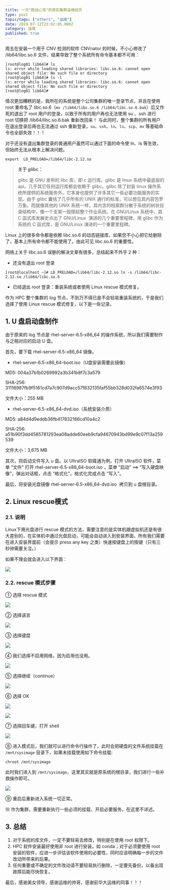 ```yaml
---
title: 一次"胆战心惊"的真实集群运维经历
type: post
topic/tags: ["others", "运维"]
date: 2019-07-12T23:02:05.000Z
category: 运维
published: true
---
```


周五在安装一个用于 CNV 检测的软件 CNVnator 的时候，不小心修改了 /lib64/libc.so.6 文件，结果导致了整个系统所有命令基本都不可用：
```
[root@log01 lib64]# ls
ls: error while loading shared libraries: libc.so.6: cannot open shared object file: No such file or directory
[root@log01 lib64]# ls -l
ls: error while loading shared libraries: libc.so.6: cannot open shared object file: No such file or directory
[root@log01 lib64]#
```

情况更加糟糕的是，我所在的系统是整个公司集群的唯一登录节点，并且在使用 root 重命名了 libc.so.6（`mv /lib64/libc.so.6 /lib64/libc.so.6.bak`）后又作死的退出了 root 用户的登录，以致于所有的用户再也无法使用 su 、ssh 进行 root 切换把 /lib64/libc.so.6.bak 重新改回来！ 与此同时，整个集群的所有用户在退出登录后再也无法通过 ssh 重新登录，`su`、`ssh`、`ln`、`ls`、`scp`、`mv` 等基础命令也全部失效！！！

对于还没有退出集群登录的普通用户虽然可以通过下面的命令使 ln、ls 等生效，但始终无法从根本上解决问题。

```
export  LD_PRELOAD=/lib64/libc-2.12.so
```

> **关于 glibc：**
> 
> glibc 是 GNU 发布的 libc 库，即 c 运行库。glibc 是 linux 系统中最底层的 api，几乎其它任何运行库都会依赖于 glibc。glibc 除了封装 linux 操作系统所提供的系统服务外，它本身也提供了许多其它一些必要功能服务的实现。由于 glibc 囊括了几乎所有的 UNIX 通行的标准，可以想见其内容包罗万象。而就像其他的 UNIX 系统一样，其内含的档案群分散于系统的树状目录结构中，像一个支架一般撑起整个作业系统。在 GNU/Linux 系统中，其 C 函式库发展史点出了 GNU/Linux  演进的几个重要里程碑，用 glibc 作为系统的 C 函式库，是 GNU/Linux 演进的一个重要里程碑。


Linux 上的很多命令都是依赖 libc.so.6 的动态链接库，如果您不小心把它给删除了，基本上所有命令都不能使用了。由此可见 libc.so.6 的重要性。

网络上关于 libc.so.6 误删的解决文章有很多，总结起来不外乎 2 种：

- 还没有退出 root 登录
```
[root@localhost ~]# LD_PRELOAD=/lib64/libc-2.12.so ln -s /lib64/libc-2.12.so /lib64/libc.so.6
```

- 已经退出 root 登录：重装系统或者使用 Linux rescue 模式修复。

作为 HPC 整个集群的 log 节点，不到万不得已是不会轻易重装系统的，于是我们选择了使用 Linux rescue 模式修复，以下是一些记录。



## 1. U 盘启动盘制作

由于原来的 log 节点是 rhel-server-6.5-x86_64 的操作系统，所以我们需要制作与之相对应的启动 U 盘。

首先，要下载 rhel-server-6.5-x86_64 镜像。

- rhel-server-6.5-x86_64-boot.iso（U盘安装需要此镜像）


MD5: 004a37b1b0269992a3b341b8f7c3a579


SHA-256: 31116987fb9f5161cd7a7c907d9acc57f832135faf55bb328d032fa6574e3f93


文件大小：255 MB
- rhel-server-6.5-x86_64-dvd.iso（系统安装介质）


MD5: a84d4d9eddb36fb417832166cd10a4c2


SHA-256: a51b90f3dd4585781293ea08adde60eeb9cfa94670943bd99e9c07f13a259539


文件大小：3,675 MB

其次，将启动文件写入 u 盘。以 UltraISO 软碟通为例，打开 UltraISO 软件，菜单 “文件” 打开 rhel-server-6.5-x86_64-boot.iso ，菜单 “启动” ==> “写入硬盘映像”，弹出对话框，点击 “格式化”，格式化完成点击 “写入”。

最后，将安装光盘镜像 rhel-server-6.5-x86_64-dvd.iso  拷贝到 u 盘根目录。



## 2. Linux rescue模式


### 2.1. 说明

Linux下用光盘进行 rescue 模式的方法，需要注意的是实体机跟虚拟机还是有很大差别的，在实体机中通过光盘启动，可能会自动进入到安装界面，所有我们需要在进入安装界面前（会提示 press any key 之类）快速按键盘上的按键（只有三秒钟需要关注。）

如果不理会就会进入以下界面：

![](https://note.bioitee.com/yuque/0/2019/png/126032/1562972531584-74fee520-6c7c-4783-9f32-32ccdcb40295.png#align=left&display=inline&height=591&originHeight=591&originWidth=794&size=0&status=done&width=794)



### 2.2. rescue 模式步骤

① 选择 rescue 模式


![](https://note.bioitee.com/yuque/0/2019/png/126032/1562972531556-9cf2b06c-5166-40b0-92aa-de59e70ff603.png#align=left&display=inline&height=356&originHeight=474&originWidth=634&size=0&status=done&width=476)

② 选择语言


![](https://note.bioitee.com/yuque/0/2019/png/126032/1562972531590-28af51c6-044c-4a07-a38d-a824fcd4af4b.png#align=left&display=inline&height=302&originHeight=402&originWidth=720&size=0&status=done&width=540)

③ 选择键盘


![](https://note.bioitee.com/yuque/0/2019/png/126032/1562972531542-39f10346-41f6-4784-9fc4-76f311ae7da4.png#align=left&display=inline&height=302&originHeight=403&originWidth=723&size=0&status=done&width=542)

④ 我们选择不启用网络，因为启用也没用。


![](https://note.bioitee.com/yuque/0/2019/png/126032/1562972531568-4a080c21-88ed-428d-9012-94ffef2de3f8.png#align=left&display=inline&height=303&originHeight=404&originWidth=722&size=0&status=done&width=542)

⑤ 选择继续（continue）


![](https://note.bioitee.com/yuque/0/2019/png/126032/1562972531588-436dee73-dacb-4a83-9420-e42340208097.png#align=left&display=inline&height=303&originHeight=404&originWidth=717&size=0&status=done&width=538)

⑥ 选择 OK


![](https://note.bioitee.com/yuque/0/2019/png/126032/1562972531583-cc3a57b3-2f00-429d-8032-a6cf6b042845.png#align=left&display=inline&height=300&originHeight=400&originWidth=721&size=0&status=done&width=541)

![](https://note.bioitee.com/yuque/0/2019/png/126032/1562972531581-6f39a1c6-a252-4163-aee7-043f51f01098.png#align=left&display=inline&height=305&originHeight=406&originWidth=719&size=0&status=done&width=539)

⑦ 选择回车键，打开 shell


![](https://note.bioitee.com/yuque/0/2019/png/126032/1562972531728-197a6422-10a4-4760-8f46-65892f6395b9.png#align=left&display=inline&height=309&originHeight=412&originWidth=724&size=0&status=done&width=543)

⑧ 进入模式后，我们就可以进行命令行操作了，此时会把硬盘的文件系统挂载在 `/mnt/sysimage` 目录下，如果未挂载使用如下命令挂载:
```
chroot /mnt/sysimage
```

此时我们进入到 `/mnt/sysimage`，这里其实就是原系统的根目录，我们进行一些补救操作即可。

![](https://note.bioitee.com/yuque/0/2019/png/126032/1562972531590-f69460d9-bdd6-4c02-a7a0-84f9729077b2.png#align=left&display=inline&height=279&originHeight=279&originWidth=768&size=0&status=done&width=768)

⑨ 重启后重新进入系统一切正常。

⑩ 作为集群，需要重新执行一些必须的挂载、开启必要服务，在这里不详述。



## 3. 总结

1. 对于系统的库文件，一定不要轻易去修改，特别是在使用 root 权限下。
1. HPC 软件安装最好使用非 root 进行安装，如 conda；对于必须要使用 root 安装的软件，应进一步评估该软件使用的必要性，同时应该明确每一步的文件改动所带来的后果。
1. 任何重要或不确定的文件改动请不要轻易执行删除，一定要先备份，以备出现故障后能尽快恢复。

最后，感谢美女领导，感谢运维的帅哥，感谢前华大运维的同事！！！
